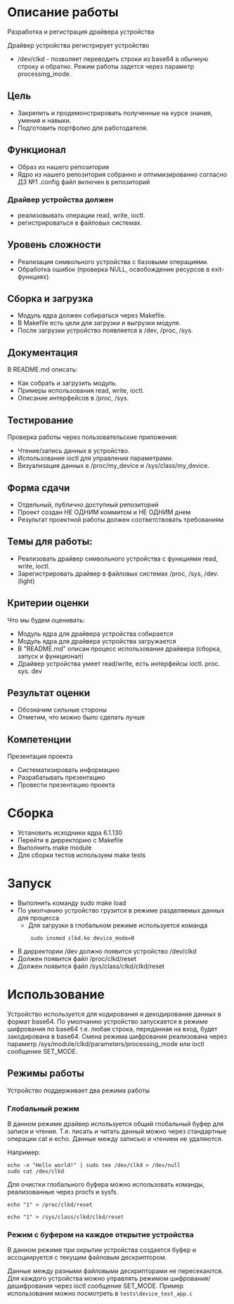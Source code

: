 # Описание работы
Разработка и регистрация драйвера устройства

Драйвер устройства регистрирует устройство

- /dev/clkd - позволяет переводить строки из base64 в обычную строку и обратно.
Режим работы задется через параметр processing_mode.

## Цель
- Закрепить и продемонстрировать полученные на курсе знания, умения и навыки.
- Подготовить портфолио для работодателя.

## Функционал

- Образ из нашего репозитория
- Ядро из нашего репозитория собранно и оптимизированно согласно ДЗ №1
.config файл включен в репозиторий

### Драйвер устройства должен
- реализовывать операции read, write, ioctl.
- регистрироваться в файловых системах.

## Уровень сложности

- Реализация символьного устройства с базовыми операциями.
- Обработка ошибок (проверка NULL, освобождение ресурсов в exit-функциях).

## Сборка и загрузка
- Модуль ядра должен собираться через Makefile.
- В Makefile есть цели для загрузки и выгрузки модуля.
- После загрузки устройство появляется в /dev, /proc, /sys.

## Документация

В README.md описать:
- Как собрать и загрузить модуль.
- Примеры использования read, write, ioctl.
- Описание интерфейсов в /proc, /sys.

## Тестирование

Проверка работы через пользовательские приложения:
- Чтение/запись данных в устройство.
- Использование ioctl для управления параметрами.
- Визуализация данных в /proc/my_device и /sys/class/my_device.

## Форма сдачи

- Отдельный, публично доступный репозиторий
- Проект создан НЕ ОДНИМ коммитом и НЕ ОДНИМ днем
- Результат проектной работы должен соответствовать требованиям

## Темы для работы:
- Реализовать драйвер символьного устройства с функциями read, write, ioctl. 
- Зарегистрировать драйвер в файловых системах /proc, /sys, /dev. (light)

## Критерии оценки

Что мы будем оценивать:
- Модуль ядра для драйвера устройства собирается
- Модуль ядра для драйвера устройства загружается
- В "README.md" описан процесс использования драйвера (сборка, запуск и функционал)
- Драйвер устройства умеет read/write, есть интерфейсы ioctl. proc. sys. dev

## Результат оценки
- Обозначим сильные стороны
- Отметим, что можно было сделать лучше

## Компетенции

Презентация проекта
- Систематизировать информацию
- Разрабатывать презентацию
- Провести презентацию проекта

# Сборка
- Установить исходники ядра 6.1.130
- Перейти в дирректорию с Makefile
- Выполнить make module
- Для сборки тестов используем make tests

# Запуск
- Выполнить команду sudo make load
- По умолчанию устройство грузится в режиме разделяемых данных для процесса
	- Для загрузки в глобальном режиме используется команда
	``` shell
		sudo insmod clkd.ko device_mode=0
	```
- В дирректории /dev должно появится устройство /dev/clkd
- Должен появится файл /proc/clkd/reset
- Должен появится файл /sys/class/clkd/clkd/reset

# Использование
Устройство используется для кодирования и декодирования данных в формат base64.
По умолчанию устройство запускается в режиме шифрования по base64 т.е. любая строка, переданная на вход, будет закодирована в base64.
Смена режима шифрования реализована через параметр /sys/module/clkd/parameters/processing_mode или ioctl сообщение SET_MODE.

## Режимы работы
Устройство поддерживает два режима работы 

### Глобальный режим
В данном режиме драйвер используется общий глобальный буфер для записи и чтения.
Т.е. писать и читать данный можно через стандартные операции cat и echo.
Данные между записью и чтением не удаляются.

Например:
``` shell
echo -n "Hello world!" | sudo tee /dev/clkd > /dev/null
sudo cat /dev/clkd
```

Для очистки глобального буфера можно использовать команды, реализованные через procfs и sysfs.
``` shell
echo "1" > /proc/clkd/reset

echo "1" > /sys/class/clkd/clkd/reset
```

### Режим с буфером на каждое открытие устройства
В данном режиме при окрытии устройства создается буфер и ассоциируется с текущим файловым дескриптором.

Данные между разными файловыми дескрипторами не пересекаются.
Для каждого устройства можно управлять режимом шифрования/дешифрования через ioctl сообщение SET_MODE.
Пример использования можно посмотреть в `tests\device_test_app.c`